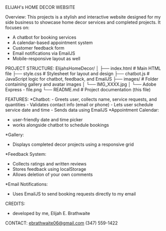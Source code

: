 ELIJAH's HOME DECOR WEBSITE

Overview:
  This projects is a stylish and interactive website designed for my side business to showcase home decor services and completed
  projects. It focuses on:
  -  A chatbot for booking services
  -  A calendar-based appointment system
  -  Customer feedback form
  -  Email notifications via EmailJS
  -  Mobile-responsive layout as well

PROJECT STRUCTURE:
  ElijahsHomeDecor/
  │
  ├── index.html          # Main HTML file
  ├── style.css           # Stylesheet for layout and design
  ├── chatbot.js          # JavaScript logic for chatbot, feedback, and EmailJS
  ├── images/             # Folder containing gallery and avatar images
  │     └── IMG_XXXX.jpg
  │     └── Adobe Express - file.png
  └── README.md           # Project documentation (this file)

FEATURES:
  *Chatbot:
    - Greets user, collects name, service requests, and quantities
    - Validates contact info (email or phone)
    - Lets user schedule service date and time
    - Sends data using EmailJS
  *Appointment Calendar:
   - user-friendly date and time picker
   - works alongside chatbot to schedule bookings

  *Gallery:
   - Displays completed decor projects using a responsive grid

  *Feedback System:
   - Collects ratings and written reviews
   - Stores feedback using localStorage
   - Allows deletion of your own comments

  *Email Notifications:
   - Uses EmailJS to send booking requests directly to my email


CREDITS:
- developed by me, Elijah E. Brathwaite

CONTACT:
ebrathwaite06@gmail.com
(347) 559-1422
